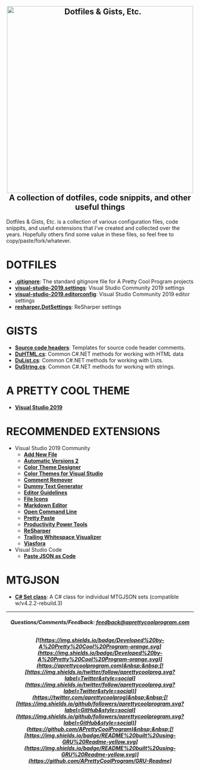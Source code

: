 <!-- Built using GRU-Readme b190516 (https://github.com/APrettyCoolProgram/GRU-Readme) -->

<h2 align="center">
  <img src="https://github.com/APrettyCoolProgram/dotfiles-gists-etc/blob/master/AppData/Image/project-logo.png" alt="Dotfiles & Gists, Etc." width="500"><br>
  A collection of dotfiles, code snippits, and other useful things
</h2>

Dotfiles & Gists, Etc. is a collection of various configuration files, code snippits, and useful extensions that I've created and collected over the years. Hopefully others find some value in these files, so feel free to copy/paste/fork/whatever.

# DOTFILES
* [**.gitignore**](https://github.com/APrettyCoolProgram/dotfiles-gists-etc/blob/master/.gitignore): The standard gitignore file for A Pretty Cool Program projects
* [**visual-studio-2019.settings**](https://github.com/APrettyCoolProgram/DotfilesAndGistsEtc/blob/master/Dotfiles/visual-studio-2019.vssettings): Visual Studio Community 2019 settings
* [**visual-studio-2019.editorconfig**](https://github.com/APrettyCoolProgram/DotfilesAndGistsEtc/blob/master/Dotfiles/visual-studio-2019.editorconfig): Visual Studio Community 2019 editor settings
* [**resharper.DotSettings**](https://github.com/APrettyCoolProgram/DotfilesAndGistsEtc/blob/master/Dotfiles/resharper-19.1.3.DotSettings): ReSharper settings

# GISTS
* [**Source code headers**](https://gist.github.com/APrettyCoolProgram/7df746be2a69552e0772a78749678856): Templates for source code header comments.
* [**DuHTML.cs**](https://gist.github.com/APrettyCoolProgram/564cb0acd1419003c29624a7d5318064): Common C#.NET methods for working with HTML data<br>
* [**DuList.cs**](https://gist.github.com/APrettyCoolProgram/c4da726cd93e11e3e9c7568be58ff342): Common C#.NET methods for working with Lists.<br>
* [**DuString.cs**](https://gist.github.com/APrettyCoolProgram/3f48bafc3ff1f1c95d7100de2fff4db0): Common C#.NET methods for working with strings.<br>

# A PRETTY COOL THEME
* [**Visual Studio 2019**](https://github.com/APrettyCoolProgram/DotfilesAndGistsEtc/tree/master/Etc/APrettyCoolTheme/VisualStudio2019)

# RECOMMENDED EXTENSIONS
* Visual Studio 2019 Community
  * [**Add New File**](https://marketplace.visualstudio.com/items?itemName=MadsKristensen.AddNewFile)
  * [**Automatic Versions 2**](https://marketplace.visualstudio.com/items?itemName=PrecisionInfinity.AutomaticVersions)
  * [**Color Theme Designer**](https://marketplace.visualstudio.com/items?itemName=ms-madsk.ColorThemeDesigner)
  * [**Color Themes for Visual Studio**](https://marketplace.visualstudio.com/items?itemName=VisualStudioPlatformTeam.ColorThemesforVisualStudio)
  * [**Comment Remover**](https://marketplace.visualstudio.com/items?itemName=MadsKristensen.CommentRemover)
  * [**Dummy Text Generator**](https://marketplace.visualstudio.com/items?itemName=MadsKristensen.DummyTextGenerator)
  * [**Editor Guidelines**](https://marketplace.visualstudio.com/items?itemName=PaulHarrington.EditorGuidelines)
  * [**File Icons**](https://marketplace.visualstudio.com/items?itemName=MadsKristensen.FileIcons)
  * [**Markdown Editor**](https://marketplace.visualstudio.com/items?itemName=MadsKristensen.MarkdownEditor)
  * [**Open Command Line**](https://marketplace.visualstudio.com/items?itemName=MadsKristensen.OpenCommandLine)
  * [**Pretty Paste**](https://marketplace.visualstudio.com/items?itemName=MadsKristensen.PrettyPaste)
  * [**Productivity Power Tools**](https://marketplace.visualstudio.com/items?itemName=VisualStudioPlatformTeam.ProductivityPowerPack2017)
  * [**ReSharper**](https://marketplace.visualstudio.com/items?itemName=JetBrains.ReSharper)
  * [**Trailing Whitespace Visualizer**](https://marketplace.visualstudio.com/items?itemName=MadsKristensen.TrailingWhitespaceVisualizer)
  * [**Viasfora**](https://marketplace.visualstudio.com/items?itemName=TomasRestrepo.Viasfora)
* Visual Studio Code
  * [**Paste JSON as Code**](https://marketplace.visualstudio.com/items?itemName=quicktype.quicktype&ssr=false#overview)

# MTGJSON
* [**C# Set class**](https://github.com/APrettyCoolProgram/DotfilesAndGistsEtc/blob/master/Etc/MTGJSON/MTGJSON_set.cs): A C# class for individual MTGJSON sets (compatible w/v4.2.2-rebuild.3)

***

<h5 align="middle">
  Questions/Comments/Feedback: <a href = "mailto: feedback@aprettycoolprogram.com">feedback@aprettycoolprogram.com</a>
  <br>
  <br>
  
 [![https://img.shields.io/badge/Developed%20by-A%20Pretty%20Cool%20Program-orange.svg](https://img.shields.io/badge/Developed%20by-A%20Pretty%20Cool%20Program-orange.svg)](https://aprettycoolprogram.com)&nbsp;&nbsp;[![https://img.shields.io/twitter/follow/aprettycoolprog.svg?label=Twitter&style=social](https://img.shields.io/twitter/follow/aprettycoolprog.svg?label=Twitter&style=social)](https://twitter.com/aprettycoolprog)&nbsp;&nbsp;[![https://img.shields.io/github/followers/aprettycoolprogram.svg?label=GitHub&style=social](https://img.shields.io/github/followers/aprettycoolprogram.svg?label=GitHub&style=social)](https://github.com/APrettyCoolProgram)&nbsp;&nbsp;[![https://img.shields.io/badge/README%20built%20using-GRU%20Readme-yellow.svg](https://img.shields.io/badge/README%20built%20using-GRU%20Readme-yellow.svg)](https://github.com/APrettyCoolProgram/GRU-Readme)

</h5>

